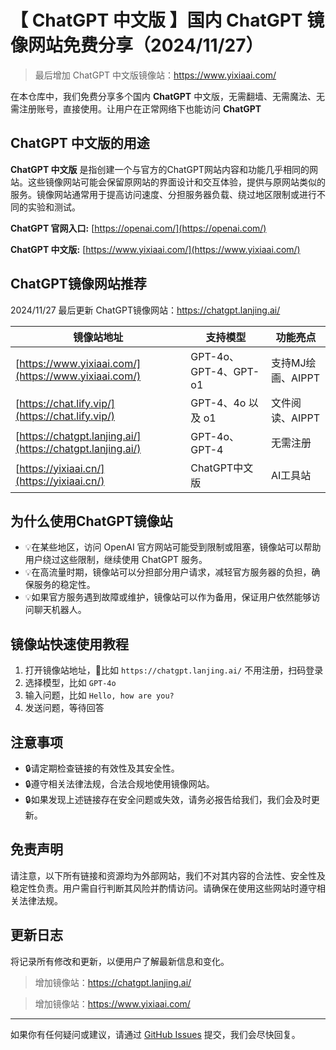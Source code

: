 # 【 ChatGPT 中文版 】国内 ChatGPT 镜像网站免费分享（2024/11/27）

>最后增加 ChatGPT 中文版镜像站：https://www.yixiaai.com/

在本仓库中，我们免费分享多个国内 **ChatGPT** 中文版，无需翻墙、无需魔法、无需注册账号，直接使用。让用户在正常网络下也能访问 **ChatGPT**

## ChatGPT 中文版的用途

**ChatGPT 中文版** 是指创建一个与官方的ChatGPT网站内容和功能几乎相同的网站。这些镜像网站可能会保留原网站的界面设计和交互体验，提供与原网站类似的服务。镜像网站通常用于提高访问速度、分担服务器负载、绕过地区限制或进行不同的实验和测试。

**ChatGPT 官网入口:** [https://openai.com/](https://openai.com/)

**ChatGPT 中文版:** [https://www.yixiaai.com/](https://www.yixiaai.com/)

## ChatGPT镜像网站推荐

2024/11/27 最后更新 ChatGPT镜像网站：https://chatgpt.lanjing.ai/


| 镜像站地址   | 支持模型       | 功能亮点          |
| ------------ | -------------- | ----------------- |
| [https://www.yixiaai.com/](https://www.yixiaai.com/) | GPT-4o、GPT-4、GPT-o1 | 支持MJ绘画、AIPPT |
| [https://chat.lify.vip/](https://chat.lify.vip/) | GPT-4、4o 以及 o1 | 文件阅读、AIPPT |
| [https://chatgpt.lanjing.ai/](https://chatgpt.lanjing.ai/) | GPT-4o、GPT-4 | 无需注册 |
| [https://yixiaai.cn/](https://yixiaai.cn/) | ChatGPT中文版 | AI工具站 |

## 为什么使用ChatGPT镜像站

- 💡在某些地区，访问 OpenAI 官方网站可能受到限制或阻塞，镜像站可以帮助用户绕过这些限制，继续使用 ChatGPT 服务。
- 💡在高流量时期，镜像站可以分担部分用户请求，减轻官方服务器的负担，确保服务的稳定性。
- 💡如果官方服务遇到故障或维护，镜像站可以作为备用，保证用户依然能够访问聊天机器人。

## 镜像站快速使用教程

1. 打开镜像站地址，🌟比如 `https://chatgpt.lanjing.ai/` 不用注册，扫码登录
2. 选择模型，比如 `GPT-4o`
3. 输入问题，比如 `Hello, how are you?`
4. 发送问题，等待回答

## 注意事项

- 🔒请定期检查链接的有效性及其安全性。
- 🔒遵守相关法律法规，合法合规地使用镜像网站。
- 🔒如果发现上述链接存在安全问题或失效，请务必报告给我们，我们会及时更新。

## 免责声明
请注意，以下所有链接和资源均为外部网站，我们不对其内容的合法性、安全性及稳定性负责。用户需自行判断其风险并酌情访问。请确保在使用这些网站时遵守相关法律法规。

## 更新日志

将记录所有修改和更新，以便用户了解最新信息和变化。
>增加镜像站：https://chatgpt.lanjing.ai/

>增加镜像站：https://www.yixiaai.com/

---

如果你有任何疑问或建议，请通过 [GitHub Issues](https://github.com) 提交，我们会尽快回复。
